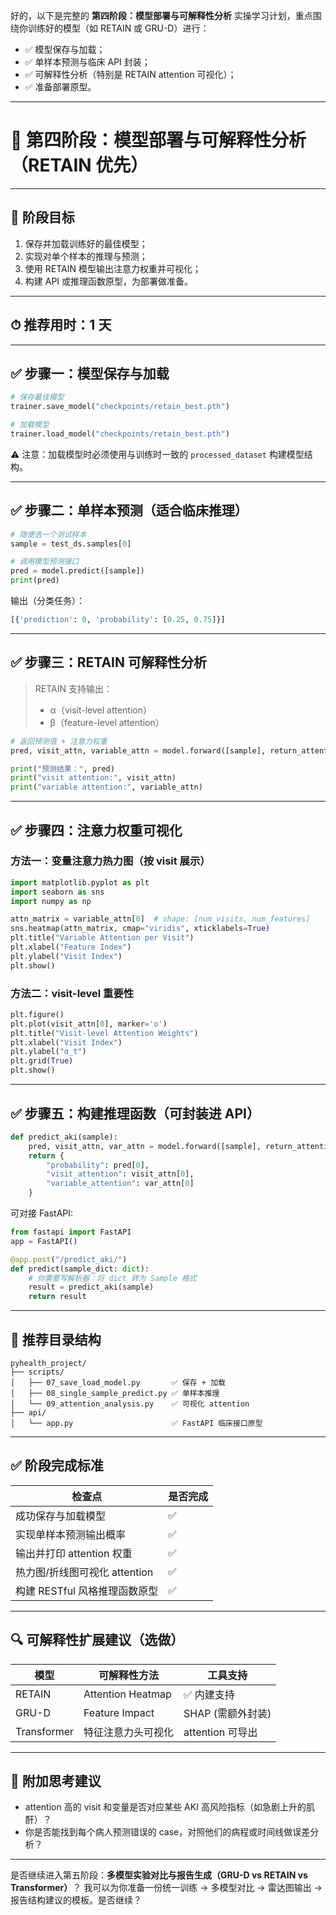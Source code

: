 好的，以下是完整的 **第四阶段：模型部署与可解释性分析** 实操学习计划，重点围绕你训练好的模型（如 RETAIN 或 GRU-D）进行：

* ✅ 模型保存与加载；
* ✅ 单样本预测与临床 API 封装；
* ✅ 可解释性分析（特别是 RETAIN attention 可视化）；
* ✅ 准备部署原型。

---

# 🩻 第四阶段：模型部署与可解释性分析（RETAIN 优先）

---

## 🎯 阶段目标

1. 保存并加载训练好的最佳模型；
2. 实现对单个样本的推理与预测；
3. 使用 RETAIN 模型输出注意力权重并可视化；
4. 构建 API 或推理函数原型，为部署做准备。

---

## ⏱ 推荐用时：1 天

---

## ✅ 步骤一：模型保存与加载

```python
# 保存最佳模型
trainer.save_model("checkpoints/retain_best.pth")

# 加载模型
trainer.load_model("checkpoints/retain_best.pth")
```

⚠️ 注意：加载模型时必须使用与训练时一致的 `processed_dataset` 构建模型结构。

---

## ✅ 步骤二：单样本预测（适合临床推理）

```python
# 随便选一个测试样本
sample = test_ds.samples[0]

# 调用模型预测接口
pred = model.predict([sample])
print(pred)
```

输出（分类任务）：

```python
[{'prediction': 0, 'probability': [0.25, 0.75]}]
```

---

## ✅ 步骤三：RETAIN 可解释性分析

> RETAIN 支持输出：
>
> * α（visit-level attention）
> * β（feature-level attention）

```python
# 返回预测值 + 注意力权重
pred, visit_attn, variable_attn = model.forward([sample], return_attention=True)

print("预测结果：", pred)
print("visit attention:", visit_attn)
print("variable attention:", variable_attn)
```

---

## ✅ 步骤四：注意力权重可视化

### 方法一：变量注意力热力图（按 visit 展示）

```python
import matplotlib.pyplot as plt
import seaborn as sns
import numpy as np

attn_matrix = variable_attn[0]  # shape: [num_visits, num_features]
sns.heatmap(attn_matrix, cmap="viridis", xticklabels=True)
plt.title("Variable Attention per Visit")
plt.xlabel("Feature Index")
plt.ylabel("Visit Index")
plt.show()
```

### 方法二：visit-level 重要性

```python
plt.figure()
plt.plot(visit_attn[0], marker='o')
plt.title("Visit-level Attention Weights")
plt.xlabel("Visit Index")
plt.ylabel("α_t")
plt.grid(True)
plt.show()
```

---

## ✅ 步骤五：构建推理函数（可封装进 API）

```python
def predict_aki(sample):
    pred, visit_attn, var_attn = model.forward([sample], return_attention=True)
    return {
        "probability": pred[0],
        "visit_attention": visit_attn[0],
        "variable_attention": var_attn[0]
    }
```

可对接 FastAPI:

```python
from fastapi import FastAPI
app = FastAPI()

@app.post("/predict_aki/")
def predict(sample_dict: dict):
    # 你需要写解析器：将 dict 转为 Sample 格式
    result = predict_aki(sample)
    return result
```

---

## 📂 推荐目录结构

```
pyhealth_project/
├── scripts/
│   ├── 07_save_load_model.py       ✅ 保存 + 加载
│   ├── 08_single_sample_predict.py ✅ 单样本推理
│   └── 09_attention_analysis.py    ✅ 可视化 attention
├── api/
│   └── app.py                      ✅ FastAPI 临床接口原型
```

---

## ✅ 阶段完成标准

| 检查点                  | 是否完成 |
| -------------------- | ---- |
| 成功保存与加载模型            | ✅    |
| 实现单样本预测输出概率          | ✅    |
| 输出并打印 attention 权重   | ✅    |
| 热力图/折线图可视化 attention | ✅    |
| 构建 RESTful 风格推理函数原型  | ✅    |

---

## 🔍 可解释性扩展建议（选做）

| 模型          | 可解释性方法            | 工具支持          |
| ----------- | ----------------- | ------------- |
| RETAIN      | Attention Heatmap | ✅ 内建支持        |
| GRU-D       | Feature Impact    | SHAP (需额外封装)  |
| Transformer | 特征注意力头可视化         | attention 可导出 |

---

## 🧠 附加思考建议

* attention 高的 visit 和变量是否对应某些 AKI 高风险指标（如急剧上升的肌酐）？
* 你是否能找到每个病人预测错误的 case，对照他们的病程或时间线做误差分析？

---

是否继续进入第五阶段：**多模型实验对比与报告生成（GRU-D vs RETAIN vs Transformer）**？
我可以为你准备一份统一训练 → 多模型对比 → 雷达图输出 → 报告结构建议的模板。是否继续？

